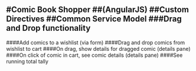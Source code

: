 #Comic Book Shopper
##(AngularJS)
##Custom Directives
##Common Service Model
###Drag and Drop functionality
---
####Add comics to a wishlist (via form)
####Drag and drop comics from wishlist to cart
####On drag, show details for dragged comic (details pane)
####On click of comic in cart, see comic details (details pane)
####See running total tally